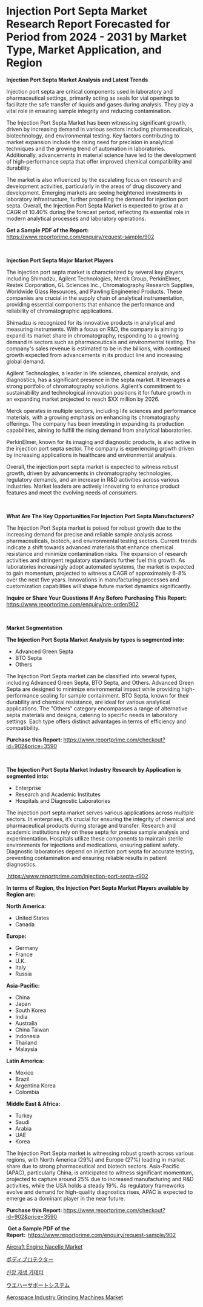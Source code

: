 <p><h1>Injection Port Septa Market Research Report Forecasted for Period from 2024 -  2031 by Market Type, Market Application, and Region</h1></p><p><strong>Injection Port Septa Market Analysis and Latest Trends</strong></p>
<p><p>Injection port septa are critical components used in laboratory and pharmaceutical settings, primarily acting as seals for vial openings to facilitate the safe transfer of liquids and gases during analysis. They play a vital role in ensuring sample integrity and reducing contamination.</p><p>The Injection Port Septa Market has been witnessing significant growth, driven by increasing demand in various sectors including pharmaceuticals, biotechnology, and environmental testing. Key factors contributing to market expansion include the rising need for precision in analytical techniques and the growing trend of automation in laboratories. Additionally, advancements in material science have led to the development of high-performance septa that offer improved chemical compatibility and durability.</p><p>The market is also influenced by the escalating focus on research and development activities, particularly in the areas of drug discovery and development. Emerging markets are seeing heightened investments in laboratory infrastructure, further propelling the demand for injection port septa. Overall, the Injection Port Septa Market is expected to grow at a CAGR of 10.40% during the forecast period, reflecting its essential role in modern analytical processes and laboratory operations.</p></p>
<p><strong>Get a Sample PDF of the Report:&nbsp;</strong> <a href="https://www.reportprime.com/enquiry/request-sample/902">https://www.reportprime.com/enquiry/request-sample/902</a></p>
<p>&nbsp;</p>
<p><strong>Injection Port Septa Major Market Players</strong></p>
<p><p>The injection port septa market is characterized by several key players, including Shimadzu, Agilent Technologies, Merck Group, PerkinElmer, Restek Corporation, GL Sciences Inc., Chromatography Research Supplies, Worldwide Glass Resources, and Pawling Engineered Products. These companies are crucial in the supply chain of analytical instrumentation, providing essential components that enhance the performance and reliability of chromatographic applications.</p><p>Shimadzu is recognized for its innovative products in analytical and measuring instruments. With a focus on R&D, the company is aiming to expand its market share in chromatography, responding to a growing demand in sectors such as pharmaceuticals and environmental testing. The company's sales revenue is estimated to be in the billions, with continued growth expected from advancements in its product line and increasing global demand.</p><p>Agilent Technologies, a leader in life sciences, chemical analysis, and diagnostics, has a significant presence in the septa market. It leverages a strong portfolio of chromatography solutions. Agilent’s commitment to sustainability and technological innovation positions it for future growth in an expanding market projected to reach $XX million by 2026.</p><p>Merck operates in multiple sectors, including life sciences and performance materials, with a growing emphasis on enhancing its chromatography offerings. The company has been investing in expanding its production capabilities, aiming to fulfill the rising demand from analytical laboratories.</p><p>PerkinElmer, known for its imaging and diagnostic products, is also active in the injection port septa sector. The company is experiencing growth driven by increasing applications in healthcare and environmental analysis.</p><p>Overall, the injection port septa market is expected to witness robust growth, driven by advancements in chromatography technologies, regulatory demands, and an increase in R&D activities across various industries. Market leaders are actively innovating to enhance product features and meet the evolving needs of consumers.</p></p>
<p>&nbsp;</p>
<p><strong>What Are The Key Opportunities For Injection Port Septa Manufacturers?</strong></p>
<p><p>The Injection Port Septa market is poised for robust growth due to the increasing demand for precise and reliable sample analysis across pharmaceuticals, biotech, and environmental testing sectors. Current trends indicate a shift towards advanced materials that enhance chemical resistance and minimize contamination risks. The expansion of research activities and stringent regulatory standards further fuel this growth. As laboratories increasingly adopt automated systems, the market is expected to gain momentum, projected to witness a CAGR of approximately 6-8% over the next five years. Innovations in manufacturing processes and customization capabilities will shape future market dynamics significantly.</p></p>
<p><strong>Inquire or Share Your Questions If Any Before Purchasing This Report:</strong> <a href="https://www.reportprime.com/enquiry/pre-order/902">https://www.reportprime.com/enquiry/pre-order/902</a></p>
<p>&nbsp;</p>
<p><strong>Market Segmentation</strong></p>
<p><strong>The Injection Port Septa Market Analysis by types is segmented into:</strong></p>
<p><ul><li>Advanced Green Septa</li><li>BTO Septa</li><li>Others</li></ul></p>
<p><p>The Injection Port Septa market can be classified into several types, including Advanced Green Septa, BTO Septa, and Others. Advanced Green Septa are designed to minimize environmental impact while providing high-performance sealing for sample containment. BTO Septa, known for their durability and chemical resistance, are ideal for various analytical applications. The "Others" category encompasses a range of alternative septa materials and designs, catering to specific needs in laboratory settings. Each type offers distinct advantages in terms of efficiency and compatibility.</p></p>
<p><strong>Purchase this Report:&nbsp;</strong><a href="https://www.reportprime.com/checkout?id=902&price=3590">https://www.reportprime.com/checkout?id=902&price=3590</a></p>
<p>&nbsp;</p>
<p><strong>The Injection Port Septa Market Industry Research by Application is segmented into:</strong></p>
<p><ul><li>Enterprise</li><li>Research and Academic Institutes</li><li>Hospitals and Diagnostic Laboratories</li></ul></p>
<p><p>The injection port septa market serves various applications across multiple sectors. In enterprises, it’s crucial for ensuring the integrity of chemical and pharmaceutical products during storage and transfer. Research and academic institutions rely on these septa for precise sample analysis and experimentation. Hospitals utilize these components to maintain sterile environments for injections and medications, ensuring patient safety. Diagnostic laboratories depend on injection port septa for accurate testing, preventing contamination and ensuring reliable results in patient diagnostics.</p></p>
<p><a href="https://www.reportprime.com/injection-port-septa-r902">&nbsp;https://www.reportprime.com/injection-port-septa-r902</a></p>
<p><strong>In terms of Region, the Injection Port Septa Market Players available by Region are:</strong></p>
<p>
    <p> <strong> North America: </strong>
        <ul>
            <li>United States</li>
            <li>Canada</li>
        </ul>
        </p> 
    <p> <strong> Europe: </strong>
        <ul>
            <li>Germany</li>
            <li>France</li>
            <li>U.K.</li>
            <li>Italy</li>
            <li>Russia</li>
        </ul>
        </p> 
    <p> <strong> Asia-Pacific: </strong>
        <ul>
            <li>China</li>
            <li>Japan</li>
            <li>South Korea</li>
            <li>India</li>
            <li>Australia</li>
            <li>China Taiwan</li>
            <li>Indonesia</li>
            <li>Thailand</li>
            <li>Malaysia</li>
        </ul>
        </p> 
    <p> <strong> Latin America: </strong>
        <ul>
            <li>Mexico</li>
            <li>Brazil</li>
            <li>Argentina Korea</li>
            <li>Colombia</li>
        </ul>
        </p> 
    <p> <strong> Middle East & Africa: </strong>
        <ul>
            <li>Turkey</li>
            <li>Saudi</li>
            <li>Arabia</li>
            <li>UAE</li>
            <li>Korea</li>
        </ul>
    </p>
    </p>
<p><p>The Injection Port Septa market is witnessing robust growth across various regions, with North America (29%) and Europe (27%) leading in market share due to strong pharmaceutical and biotech sectors. Asia-Pacific (APAC), particularly China, is anticipated to witness significant momentum, projected to capture around 25% due to increased manufacturing and R&D activities, while the USA holds a steady 19%. As regulatory frameworks evolve and demand for high-quality diagnostics rises, APAC is expected to emerge as a dominant player in the near future.</p></p>
<p><strong>Purchase this Report: </strong><a href="https://www.reportprime.com/checkout?id=902&price=3590">https://www.reportprime.com/checkout?id=902&price=3590</a></p>
<p>&nbsp;<strong>Get a Sample PDF of the Report:&nbsp;&nbsp;</strong><a href="https://www.reportprime.com/enquiry/request-sample/902">https://www.reportprime.com/enquiry/request-sample/902</a></p>
<p><strong></strong></p>
<p><p><a href="https://www.linkedin.com/pulse/aircraft-engine-nacelle-market-size-growing-cagr-98-report-4dz4f?trackingId=VuOugoZwQNmuzppW2S4jsg%3D%3D">Aircraft Engine Nacelle Market</a></p><p><a href="https://medium.com/@kathleencrooks2003/%E3%83%9C%E3%83%87%E3%82%A3%E3%83%97%E3%83%AD%E3%83%86%E3%82%AF%E3%82%BF%E3%83%BC%E5%B8%82%E5%A0%B4-2024%E5%B9%B4%E3%81%8B%E3%82%892031%E5%B9%B4%E3%81%BE%E3%81%A7%E3%81%AE%E7%94%A3%E6%A5%AD%E5%8B%95%E5%90%91%E3%81%A8%E4%BA%88%E6%B8%AC-386abd9fe2b0">ボディプロテクター</a></p><p><a href="https://medium.com/@melodyfunk1988/%EC%8B%A0%EC%9E%A5-%EC%8B%A0%EA%B2%BD-%EC%B0%A8%EB%8B%A8-%EC%B9%B4%ED%85%8C%ED%84%B0-%EC%8B%9C%EC%9E%A5-%EB%8F%99%ED%96%A5-%EB%B0%8F-%EC%A0%84%EB%9E%B5%EC%A0%81-%EC%8B%9C%EC%9E%A5-%ED%86%B5%EC%B0%B0%EB%A0%A5-2024-2031-562c554be04e">신장 재생 카테터</a></p><p><a href="https://medium.com/@kw8enloe/%E5%B8%82%E5%A0%B4%E5%8B%95%E5%90%91%E3%81%AE%E6%98%8E%E3%82%89%E3%81%8B%E3%81%AB-%E3%82%B0%E3%83%AD%E3%83%BC%E3%83%90%E3%83%AB%E3%82%A6%E3%82%A8%E3%83%8F%E3%82%B5%E3%83%9D%E3%83%BC%E3%83%88%E3%82%B7%E3%82%B9%E3%83%86%E3%83%A0%E5%B8%82%E5%A0%B4%E3%81%AE%E6%88%90%E9%95%B7%E3%81%A8%E5%9C%B0%E5%9F%9F%E5%88%A5%E3%82%A4%E3%83%B3%E3%82%B5%E3%82%A4%E3%83%88-2024-2031-c790bd6d0bd2">ウエハーサポートシステム</a></p><p><a href="https://issuu.com/reportprime-2/docs/aerospace-industry-grinding-machine_0b88b46ebd9a47">Aerospace Industry Grinding Machines Market</a></p></p>